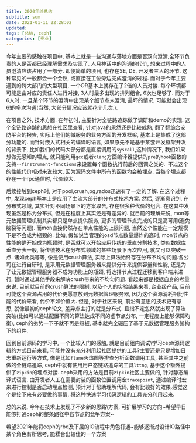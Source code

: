 ```yaml
---
title: 2020年终总结
subtitle: sum
date: 2021-01-11 22:28:02
updated:
tags: [总结, ceph]
categories: [专业]
---
```


今年主要的感触在项目中, 基本上就是一些沟通与落地方面是否双向澄清,全环节负责的人是否都已经理解需求及实现了. 人月神话中的沟通的代价, 想来过程中的人员澄清应该占用了一部分. 即便简单的项目, 也存在SE, DE, 开发者三人的环节. 这种常见的一般都会一个会议, 或直接在工位旁边完成澄清的过程. 而对于今年主要遇到的跨大部门的大型项目, 一个OR基本上就存在了2倍的人员对接. 每个环境都可能是由对应的责任人进行对接, 3人时最多出现的排列组合, 6次也足够了. 而对于6人时, 一旦某个环节的澄清中出现某个细节点未澄清, 最坏的情况, 可能就会出现6!的多次沟通(当然, 大部分情况应该就花个几次.). 

在项目之外, 技术方面. 在年初时, 主要针对全链路追踪做了调研和demo的实现. 这个全链路追踪的思想在社区里查看, 针对java的果然还是比较成熟, 翻了翻综合安防平台的报告, 实际上他们的微服务的业务方面的开发框架, 基本上是集成了这部分功能的. 而针对嵌入式相关的编译时语言, 如果原先不是基于某套开发框架开发的背景下, 比如我们的代码大部分都是直接调用的`syscall`,这种情况下, 我们如果想做无感知的埋点, 就只能利用`gcc`或者`clang`方面编译器提供的`pre`的`hook`函数的支持`--finstrument-functions`来设置每个函数执行前后的回调之类的.  不过这个的性能代价相对来说较大, 因为源码文件中所有的函数均会被埋点. 当每个埋点都存在一个rpc通信时, 代价较大.

后续接触到ceph时, 对于pool,crush,pg,rados迅速有了一定的了解. 在这个过程中, 发现ceph基本上是应用了主流大部分的分布式技术方案. 然后, 逐渐意识到, 在分布式领域, 其实针对不同场景下的方案取舍, 存在很多种代价的组合. 在这其中发现虽然是称为分布式, 但是在程度上其实还是有差异的. 就目前的理解来说, mon等元数据管理机制其实都只是单点提供服务, 更多的管理节点完成的只是高可用(避免脑裂等问题). 而mon直接仍然存在单点性能的上限问题, 当然这个性能在一定规模下是不会成为瓶颈的. 比如, 假如说当管理的osd节点数量爆炸的高时, mon节点的性能的确开始成为瓶颈时, 是否就可以开始应用传统的垂直分割技术, 类似数据库垂直分表一般, 将传统技术在分布式领域的某些场景下再次应用, 就又可以突破一点. 诸如此类等等, 像是使用crush算法, 实际上算法始终存在分布不均匀问题.各公司在进行自研时, 是采用元数据管理服务器来提供分布来提供容量和性能, 还是为了让元数据管理服务器不成为功能上的瓶颈, 将选择节点过程迁移到客户端来进行, 暂时通过其他手段来解决crush带来的不均匀问题. 看起来都是根据自身的考量来说. 目前就目前的crush算法的限制, 以及个人的实验结果来看, 企业级产品, 目前可能这个资源占用的代价更愿意放到元数据管理服务器, 因为这个资源消耗相比性能的代价来看, 代价不如价值大. 但是, 对于社区来说, 前沿有意思的技术更有意思, 就像最初的ceph论文, 差异点主打的就是分布式. 且指不定忽然就出现了算法突破(比如可以通过配置不同的算法达成不同的虚节点分布, 一定程度上能够保障均衡), ceph的劣势一下子就不再是短板, 基本就完全碾压了基于元数据管理服务架构下的组件. 

回到目前源码的学习中, 一个比较入门的感触, 就是目前组内调试\学习ceph源码逻辑的方式目前来看, 可能并没有充分利用起社区提供的工具?主要还是只是增加日志重新运行等方式, 像是比如`flame`火焰图等排查分析函数调用工具, 甚至其中之前做的全链路追踪, ceph中就有使用用户态链路追踪的工具`lttng`, 基于这个额外提供了`zipkin`的埋点对接. ceph采用的方法是目前`zipkin`社区主要做的, 针对静态编译式语言, 由开发者人工在需要封装的函数位置调用宏`tracepoint`, 通过编译时宏来进行控制是否启动埋点检测, 预计对于帮助理解代码, 会有比较好的效果.感觉这个是接下来有必要做的事情, 将这种快速学习代码逻辑的工具充分利用起来.

总的来说, 今年在技术上发现了不少新的思路\方案, 可扩展学习的方向~希望早日能够打通ceph的整条路径中各节点的竞争方案~

希望2021年能将ceph的rbd及下层的IO流程中角色打通~能够逐渐对设计IO路径中某个角色有所思考, 能糅合出较佳的一个方案